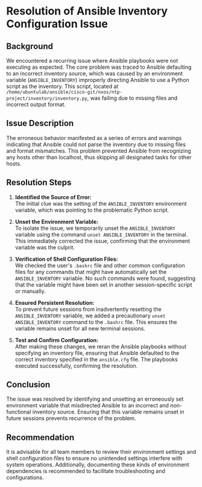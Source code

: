 
# Resolution of Ansible Inventory Configuration Issue

## Background
We encountered a recurring issue where Ansible playbooks were not executing as expected. The core problem was traced to Ansible defaulting to an incorrect inventory source, which was caused by an environment variable (`ANSIBLE_INVENTORY`) improperly directing Ansible to use a Python script as the inventory. This script, located at `/home/ubuntulab/ansible/cisco-git/nxos/ntp-project/inventory/inventory.py`, was failing due to missing files and incorrect output format.

## Issue Description
The erroneous behavior manifested as a series of errors and warnings indicating that Ansible could not parse the inventory due to missing files and format mismatches. This problem prevented Ansible from recognizing any hosts other than localhost, thus skipping all designated tasks for other hosts.

## Resolution Steps

1. **Identified the Source of Error:**  
   The initial clue was the setting of the `ANSIBLE_INVENTORY` environment variable, which was pointing to the problematic Python script.

2. **Unset the Environment Variable:**  
   To isolate the issue, we temporarily unset the `ANSIBLE_INVENTORY` variable using the command `unset ANSIBLE_INVENTORY` in the terminal. This immediately corrected the issue, confirming that the environment variable was the culprit.

3. **Verification of Shell Configuration Files:**  
   We checked the user's `.bashrc` file and other common configuration files for any commands that might have automatically set the `ANSIBLE_INVENTORY` variable. No such commands were found, suggesting that the variable might have been set in another session-specific script or manually.

4. **Ensured Persistent Resolution:**  
   To prevent future sessions from inadvertently resetting the `ANSIBLE_INVENTORY` variable, we added a precautionary `unset ANSIBLE_INVENTORY` command to the `.bashrc` file. This ensures the variable remains unset for all new terminal sessions.

5. **Test and Confirm Configuration:**  
   After making these changes, we reran the Ansible playbooks without specifying an inventory file, ensuring that Ansible defaulted to the correct inventory specified in the `ansible.cfg` file. The playbooks executed successfully, confirming the resolution.

## Conclusion
The issue was resolved by identifying and unsetting an erroneously set environment variable that misdirected Ansible to an incorrect and non-functional inventory source. Ensuring that this variable remains unset in future sessions prevents recurrence of the problem.

## Recommendation
It is advisable for all team members to review their environment settings and shell configuration files to ensure no unintended settings interfere with system operations. Additionally, documenting these kinds of environment dependencies is recommended to facilitate troubleshooting and configurations.


